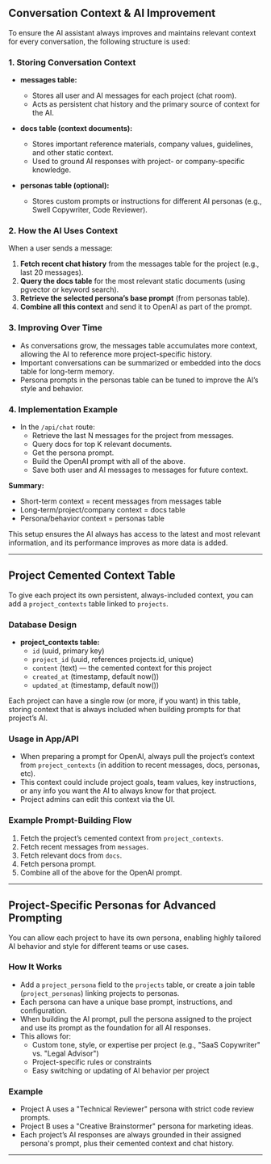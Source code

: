## Conversation Context & AI Improvement

To ensure the AI assistant always improves and maintains relevant context for every conversation, the following structure is used:

### 1. Storing Conversation Context

- **messages table:**

  - Stores all user and AI messages for each project (chat room).
  - Acts as persistent chat history and the primary source of context for the AI.

- **docs table (context documents):**

  - Stores important reference materials, company values, guidelines, and other static context.
  - Used to ground AI responses with project- or company-specific knowledge.

- **personas table (optional):**
  - Stores custom prompts or instructions for different AI personas (e.g., Swell Copywriter, Code Reviewer).

### 2. How the AI Uses Context

When a user sends a message:

1. **Fetch recent chat history** from the messages table for the project (e.g., last 20 messages).
2. **Query the docs table** for the most relevant static documents (using pgvector or keyword search).
3. **Retrieve the selected persona’s base prompt** (from personas table).
4. **Combine all this context** and send it to OpenAI as part of the prompt.

### 3. Improving Over Time

- As conversations grow, the messages table accumulates more context, allowing the AI to reference more project-specific history.
- Important conversations can be summarized or embedded into the docs table for long-term memory.
- Persona prompts in the personas table can be tuned to improve the AI’s style and behavior.

### 4. Implementation Example

- In the `/api/chat` route:
  - Retrieve the last N messages for the project from messages.
  - Query docs for top K relevant documents.
  - Get the persona prompt.
  - Build the OpenAI prompt with all of the above.
  - Save both user and AI messages to messages for future context.

**Summary:**

- Short-term context = recent messages from messages table
- Long-term/project/company context = docs table
- Persona/behavior context = personas table

This setup ensures the AI always has access to the latest and most relevant information, and its performance improves as more data is added.

---

## Project Cemented Context Table

To give each project its own persistent, always-included context, you can add a `project_contexts` table linked to `projects`.

### Database Design

- **project_contexts table:**
  - `id` (uuid, primary key)
  - `project_id` (uuid, references projects.id, unique)
  - `content` (text) — the cemented context for this project
  - `created_at` (timestamp, default now())
  - `updated_at` (timestamp, default now())

Each project can have a single row (or more, if you want) in this table, storing context that is always included when building prompts for that project’s AI.

### Usage in App/API

- When preparing a prompt for OpenAI, always pull the project’s context from `project_contexts` (in addition to recent messages, docs, personas, etc).
- This context could include project goals, team values, key instructions, or any info you want the AI to always know for that project.
- Project admins can edit this context via the UI.

### Example Prompt-Building Flow

1. Fetch the project’s cemented context from `project_contexts`.
2. Fetch recent messages from `messages`.
3. Fetch relevant docs from `docs`.
4. Fetch persona prompt.
5. Combine all of the above for the OpenAI prompt.

---

## Project-Specific Personas for Advanced Prompting

You can allow each project to have its own persona, enabling highly tailored AI behavior and style for different teams or use cases.

### How It Works

- Add a `project_persona` field to the `projects` table, or create a join table (`project_personas`) linking projects to personas.
- Each persona can have a unique base prompt, instructions, and configuration.
- When building the AI prompt, pull the persona assigned to the project and use its prompt as the foundation for all AI responses.
- This allows for:
  - Custom tone, style, or expertise per project (e.g., "SaaS Copywriter" vs. "Legal Advisor")
  - Project-specific rules or constraints
  - Easy switching or updating of AI behavior per project

### Example

- Project A uses a "Technical Reviewer" persona with strict code review prompts.
- Project B uses a "Creative Brainstormer" persona for marketing ideas.
- Each project’s AI responses are always grounded in their assigned persona's prompt, plus their cemented context and chat history.

---
